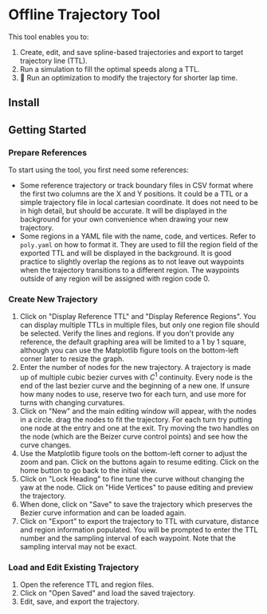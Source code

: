 # Offline Trajectory Tool

This tool enables you to:

1. Create, edit, and save spline-based trajectories and export to target trajectory line (TTL).
2. Run a simulation to fill the optimal speeds along a TTL.
3. :construction: Run an optimization to modify the trajectory for shorter lap time.

## Install

## Getting Started


### Prepare References

To start using the tool, you first need some references:

- Some reference trajectory or track boundary files in CSV format where the first two columns are the X and Y positions. It could be a TTL or a simple trajectory file in local cartesian coordinate. It does not need to be in high detail, but should be accurate. It will be displayed in the background for your own convenience when drawing your new trajectory.
- Some regions in a YAML file with the name, code, and vertices. Refer to `poly.yaml` on how to format it. They are used to fill the region field of the exported TTL and will be displayed in the background. It is good practice to slightly overlap the regions as to not leave out waypoints when the trajectory transitions to a different region. The waypoints outside of any region will be assigned with region code 0.

### Create New Trajectory

1. Click on "Display Reference TTL" and "Display Reference Regions". You can display multiple TTLs in multiple files, but only one region file should be selected. Verify the lines and regions. If you don't provide any reference, the default graphing area will be limited to a 1 by 1 square, although you can use the Matplotlib figure tools on the bottom-left corner later to resize the graph.
2. Enter the number of nodes for the new trajectory. A trajectory is made up of multiple cubic bezier curves with $C^1$ continuity. Every node is the end of the last bezier curve and the beginning of a new one. If unsure how many nodes to use, reserve two for each turn, and use more for turns with changing curvatures.
3. Click on "New" and the main editing window will appear, with the nodes in a circle. drag the nodes to fit the trajectory. For each turn try putting one node at the entry and one at the exit. Try moving the two handles on the node (which are the Beizer curve control points) and see how the curve changes.
4. Use the Matplotlib figure tools on the bottom-left corner to adjust the zoom and pan. Click on the buttons again to resume editing. Click on the home button to go back to the initial view.
5. Click on "Lock Heading" to fine tune the curve without changing the yaw at the node. Click on "Hide Vertices" to pause editing and preview the trajectory.
6. When done, click on "Save" to save the trajectory which preserves the Bezier curve information and can be loaded again.
7. Click on "Export" to export the trajectory to TTL with curvature, distance and region information populated. You will be prompted to enter the TTL number and the sampling interval of each waypoint. Note that the sampling interval may not be exact.

### Load and Edit Existing Trajectory

1. Open the reference TTL and region files.
2. Click on "Open Saved" and load the saved trajectory.
3. Edit, save, and export the trajectory.

